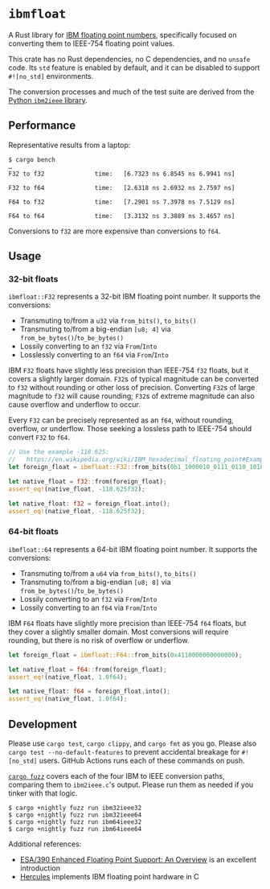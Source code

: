 `ibmfloat`
==========

A Rust library for [IBM floating point numbers](https://en.wikipedia.org/wiki/IBM_hexadecimal_floating_point),
specifically focused on converting them to IEEE-754 floating point values.
 
This crate has no Rust dependencies, no C dependencies, and no `unsafe` code. Its `std` feature is enabled by default,
and it can be disabled to support `#![no_std]` environments.

The conversion processes and much of the test suite are derived from the
[Python `ibm2ieee` library](https://github.com/enthought/ibm2ieee).

## Performance

Representative results from a laptop:

```console
$ cargo bench
…
F32 to f32              time:   [6.7323 ns 6.8545 ns 6.9941 ns]                        

F32 to f64              time:   [2.6318 ns 2.6932 ns 2.7597 ns]                        

F64 to f32              time:   [7.2901 ns 7.3978 ns 7.5129 ns]                        

F64 to f64              time:   [3.3132 ns 3.3889 ns 3.4657 ns]                        
```

Conversions to `f32` are more expensive than conversions to `f64`.

## Usage

### 32-bit floats

`ibmfloat::F32` represents a 32-bit IBM floating point number. It supports the conversions:

* Transmuting to/from a `u32` via `from_bits()`, `to_bits()`
* Transmuting to/from a big-endian `[u8; 4]` via `from_be_bytes()`/`to_be_bytes()`
* Lossily converting to an `f32` via `From`/`Into`
* Losslessly converting to an `f64` via `From`/`Into`

IBM `F32` floats have slightly less precision than IEEE-754 `f32` floats, but it covers a slightly larger domain. `F32`s
of typical magnitude can be converted to `f32` without rounding or other loss of precision. Converting `F32`s of large
magnitude to `f32` will cause rounding; `F32`s of extreme magnitude can also cause overflow and underflow to occur.

Every `F32` can be precisely represented as an `f64`, without rounding, overflow, or underflow. Those seeking a lossless
path to IEEE-754 should convert `F32` to `f64`.

```rust
// Use the example -118.625:
//   https://en.wikipedia.org/wiki/IBM_hexadecimal_floating_point#Example
let foreign_float = ibmfloat::F32::from_bits(0b1_1000010_0111_0110_1010_0000_0000_0000);

let native_float = f32::from(foreign_float);
assert_eq!(native_float, -118.625f32);

let native_float: f32 = foreign_float.into();
assert_eq!(native_float, -118.625f32);
```

### 64-bit floats

`ibmfloat::64` represents a 64-bit IBM floating point number. It supports the conversions:

* Transmuting to/from a `u64` via `from_bits()`, `to_bits()`
* Transmuting to/from a big-endian `[u8; 8]` via `from_be_bytes()`/`to_be_bytes()`
* Lossily converting to an `f32` via `From`/`Into`
* Lossily converting to an `f64` via `From`/`Into`

IBM `F64` floats have slightly more precision than IEEE-754 `f64` floats, but they cover a slightly smaller domain. Most
conversions will require rounding, but there is no risk of overflow or underflow.

```rust
let foreign_float = ibmfloat::F64::from_bits(0x4110000000000000);

let native_float = f64::from(foreign_float);
assert_eq!(native_float, 1.0f64);

let native_float: f64 = foreign_float.into();
assert_eq!(native_float, 1.0f64);
```

## Development

Please use `cargo test`, `cargo clippy`, and `cargo fmt` as you go. Please also `cargo test --no-default-features` to
prevent accidental breakage for `#![no_std]` users. GitHub Actions runs each of these commands on push. 

[`cargo fuzz`](https://github.com/rust-fuzz/cargo-fuzz) covers each of the four IBM to IEEE conversion paths, comparing
them to `ibm2ieee.c`'s output. Please run them as needed if you tinker with that logic.

```console
$ cargo +nightly fuzz run ibm32ieee32
$ cargo +nightly fuzz run ibm32ieee64
$ cargo +nightly fuzz run ibm64ieee32
$ cargo +nightly fuzz run ibm64ieee64
```

Additional references:

* [ESA/390 Enhanced Floating Point Support: An
  Overview](ftp://public.dhe.ibm.com/software/websphere/awdtools/hlasm/sh93fpov.pdf) is an excellent introduction
* [Hercules](http://www.hercules-390.org) implements IBM floating point hardware in C
